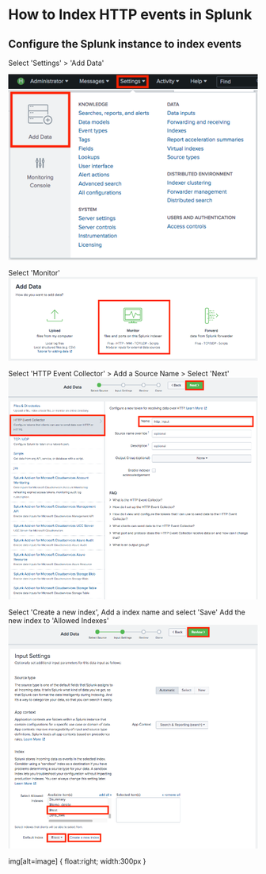 




# How to Index HTTP events in Splunk


## Configure the Splunk instance to index events

Select 'Settings' > 'Add Data'


![image](screenshot1.png)

Select 'Monitor'
![image](screenshot2.png)

Select 'HTTP Event Collector' > Add a Source Name > Select 'Next'
![image](screenshot3.png)

Select 'Create a new index', Add a index name and select 'Save'
Add the new index to 'Allowed Indexes' 
![image](screenshot4.png)

img[alt=image] {
	float:right;
	width:300px
}